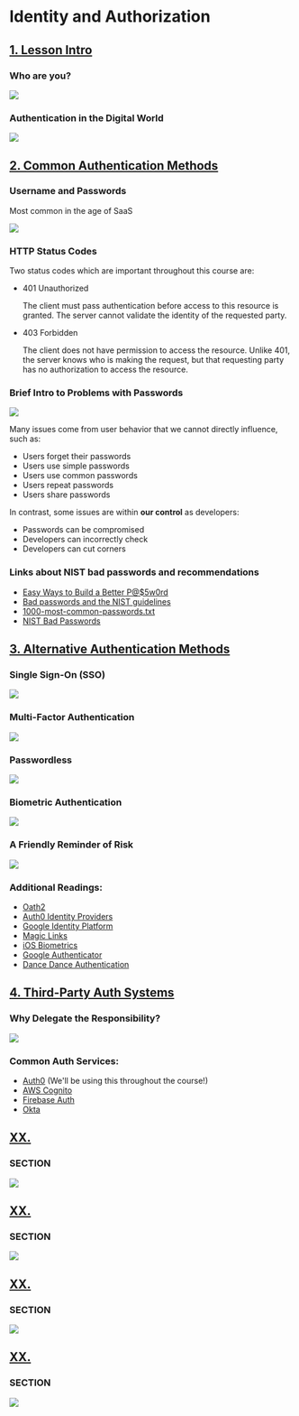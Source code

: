 # Identity and Authorization

## [1. Lesson Intro](https://classroom.udacity.com/nanodegrees/nd0044/parts/b91edf5c-5a4d-499a-ba69-a598afd9fe3e/modules/5606de9d-aa2b-4a1b-9b14-81b87d80a264/lessons/0f6a882a-aff8-474a-b0ec-15a28f8c0c95/concepts/1b5e14f4-daa3-4850-aa9d-f89f79062bae)

### Who are you?

[![](https://img.youtube.com/vi/X3a7uGXxhTM/0.jpg)](https://youtu.be/X3a7uGXxhTM)

### Authentication in the Digital World

[![](https://img.youtube.com/vi/Y1X9yupVhG8/0.jpg)](https://youtu.be/Y1X9yupVhG8)

## [2. Common Authentication Methods](https://classroom.udacity.com/nanodegrees/nd0044/parts/b91edf5c-5a4d-499a-ba69-a598afd9fe3e/modules/5606de9d-aa2b-4a1b-9b14-81b87d80a264/lessons/0f6a882a-aff8-474a-b0ec-15a28f8c0c95/concepts/84762640-4deb-4aed-8ab2-76adadf68eed)

### Username and Passwords

Most common in the age of SaaS

[![](https://img.youtube.com/vi/Ccm4wie8qlA/0.jpg)](https://youtu.be/Ccm4wie8qlA)

### HTTP Status Codes

Two status codes which are important throughout this course are:

- 401 Unauthorized

    The client must pass authentication before access to this resource is granted. The server cannot validate the identity of the requested party.

- 403 Forbidden

    The client does not have permission to access the resource. Unlike 401, the server knows who is making the request, but that requesting party has no authorization to access the resource.

### Brief Intro to Problems with Passwords

[![](https://img.youtube.com/vi/i2PQhJpb_OI/0.jpg)](https://youtu.be/i2PQhJpb_OI)

Many issues come from user behavior that we cannot directly influence, such as:

- Users forget their passwords
- Users use simple passwords
- Users use common passwords
- Users repeat passwords
- Users share passwords

In contrast, some issues are within **our control** as developers:

- Passwords can be compromised
- Developers can incorrectly check
- Developers can cut corners

### Links about NIST bad passwords and recommendations
- [Easy Ways to Build a Better P@$5w0rd](https://www.nist.gov/blogs/taking-measure/easy-ways-build-better-p5w0rd)
- [Bad passwords and the NIST guidelines](https://rstudio-pubs-static.s3.amazonaws.com/346197_6d0dd053d1b3471c82f733849f0e0d5d.html)
- [1000-most-common-passwords.txt](https://github.com/DavidWittman/wpxmlrpcbrute/blob/master/wordlists/1000-most-common-passwords.txt)
- [NIST Bad Passwords](https://cry.github.io/nbp/)

## [3. Alternative Authentication Methods](https://classroom.udacity.com/nanodegrees/nd0044/parts/b91edf5c-5a4d-499a-ba69-a598afd9fe3e/modules/5606de9d-aa2b-4a1b-9b14-81b87d80a264/lessons/0f6a882a-aff8-474a-b0ec-15a28f8c0c95/concepts/84762640-4deb-4aed-8ab2-76adadf68eed)

### Single Sign-On (SSO)

[![](https://img.youtube.com/vi/BYSKdCi7hUg/0.jpg)](https://youtu.be/BYSKdCi7hUg)

### Multi-Factor Authentication

[![](https://img.youtube.com/vi/LbbOQBZgRlU/0.jpg)](https://youtu.be/LbbOQBZgRlU)

### Passwordless

[![](https://img.youtube.com/vi/OCSFMzd6SX0/0.jpg)](https://youtu.be/OCSFMzd6SX0)

### Biometric Authentication

[![](https://img.youtube.com/vi/gSm18eliZ1E/0.jpg)](https://youtu.be/gSm18eliZ1E)

### A Friendly Reminder of Risk

[![](https://img.youtube.com/vi/4ZkB1OKkczw/0.jpg)](https://youtu.be/4ZkB1OKkczw)

### Additional Readings:
- [Oath2](https://oauth.net/2/)
- [Auth0 Identity Providers](https://auth0.com/docs/identityproviders)
- [Google Identity Platform](https://developers.google.com/identity/)
- [Magic Links](https://hackernoon.com/magic-links-d680d410f8f7)
- [iOS Biometrics](https://developer.apple.com/documentation/localauthentication)
- [Google Authenticator](https://play.google.com/store/apps/details?id=com.google.android.apps.authenticator2&hl=en_US)
- [Dance Dance Authentication](https://www.youtube.com/watch?v=VgC4b9K-gYU&feature=youtu.be)

## [4. Third-Party Auth Systems](https://classroom.udacity.com/nanodegrees/nd0044/parts/b91edf5c-5a4d-499a-ba69-a598afd9fe3e/modules/5606de9d-aa2b-4a1b-9b14-81b87d80a264/lessons/0f6a882a-aff8-474a-b0ec-15a28f8c0c95/concepts/319fa1ba-3d71-459e-870a-c5b601cdce23)

### Why Delegate the Responsibility?

[![](https://img.youtube.com/vi/BBkQ_9SSa88/0.jpg)](https://youtu.be/BBkQ_9SSa88)

### Common Auth Services:
- [Auth0](https://auth0.com/) (We'll be using this throughout the course!)
- [AWS Cognito](https://auth0.com/)
- [Firebase Auth](https://firebase.google.com/docs/auth)
- [Okta](https://www.okta.com/)

## [XX. ]()

### SECTION

[![](https://img.youtube.com/vi/VIDEO/0.jpg)](https://youtu.be/VIDEO)

## [XX. ]()

### SECTION

[![](https://img.youtube.com/vi/VIDEO/0.jpg)](https://youtu.be/VIDEO)

## [XX. ]()

### SECTION

[![](https://img.youtube.com/vi/VIDEO/0.jpg)](https://youtu.be/VIDEO)

## [XX. ]()

### SECTION

[![](https://img.youtube.com/vi/VIDEO/0.jpg)](https://youtu.be/VIDEO)

